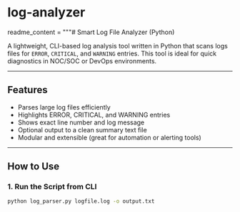 # log-analyzer

readme_content = """# Smart Log File Analyzer (Python)

A lightweight, CLI-based log analysis tool written in Python that scans logs files for `ERROR`, `CRITICAL`, and `WARNING` entries. This tool is ideal for quick diagnostics in NOC/SOC or DevOps environments.

---

##  Features

-  Parses large log files efficiently
-  Highlights ERROR, CRITICAL, and WARNING entries
-  Shows exact line number and log message
-  Optional output to a clean summary text file
-  Modular and extensible (great for automation or alerting tools)

---

##  How to Use

### 1. Run the Script from CLI

```bash
python log_parser.py logfile.log -o output.txt

